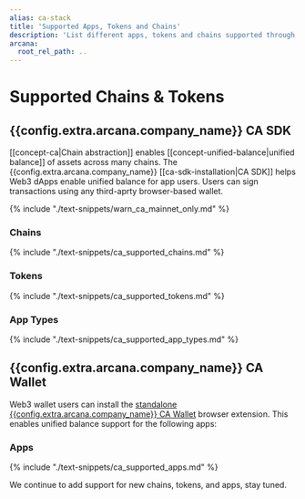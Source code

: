 ```yaml
---
alias: ca-stack
title: 'Supported Apps, Tokens and Chains'
description: 'List different apps, tokens and chains supported through the Arcana Chain Abstraction feature.'
arcana:
  root_rel_path: ..
---
```


# Supported Chains & Tokens

## {{config.extra.arcana.company_name}} CA SDK

[[concept-ca|Chain abstraction]] enables [[concept-unified-balance|unified balance]] of assets across many chains. The {{config.extra.arcana.company_name}} [[ca-sdk-installation|CA SDK]] helps Web3 dApps enable unified balance for app users. Users can sign transactions using any third-aprty browser-based wallet.

{% include "./text-snippets/warn_ca_mainnet_only.md" %}

### Chains

{% include "./text-snippets/ca_supported_chains.md" %}

### Tokens

{% include "./text-snippets/ca_supported_tokens.md" %}

### App Types

{% include "./text-snippets/ca_supported_app_types.md" %}

## {{config.extra.arcana.company_name}} CA Wallet

Web3 wallet users can install the [standalone {{config.extra.arcana.company_name}} CA Wallet](https://chromewebstore.google.com/detail/arcana-wallet/nieddmedbnibfkfokcionggafcmcgkpi) browser extension. This enables unified balance support for the following apps:

### Apps

{% include "./text-snippets/ca_supported_apps.md" %}

We continue to add support for new chains, tokens, and apps, stay tuned.
